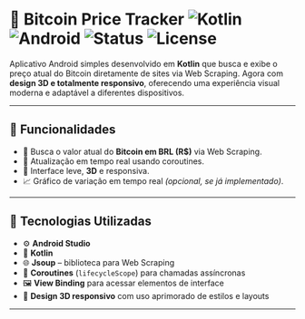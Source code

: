 # 📱 Bitcoin Price Tracker ![Kotlin](https://img.shields.io/badge/Kotlin-1.9-blue?logo=kotlin) ![Android](https://img.shields.io/badge/Android-12-brightgreen?logo=android) ![Status](https://img.shields.io/badge/status-em%20desenvolvimento-yellow) ![License](https://img.shields.io/badge/license-MIT-lightgrey)

Aplicativo Android simples desenvolvido em **Kotlin** que busca e exibe o preço atual do Bitcoin diretamente de sites  via Web Scraping. Agora com **design 3D e totalmente responsivo**, oferecendo uma experiência visual moderna e adaptável a diferentes dispositivos.

---

## 📌 Funcionalidades

- 🔎 Busca o valor atual do **Bitcoin em BRL (R$)** via Web Scraping.
- 🔄 Atualização em tempo real usando coroutines.
- 📱 Interface leve, **3D** e responsiva.
- 📈 Gráfico de variação em tempo real *(opcional, se já implementado)*.

---

## 🧰 Tecnologias Utilizadas

- ⚙️ **Android Studio**
- 🧠 **Kotlin**
- 🌐 **Jsoup** – biblioteca para Web Scraping
- 🔁 **Coroutines** (`lifecycleScope`) para chamadas assíncronas
- 🖼️ **View Binding** para acessar elementos de interface
- 🎨 **Design 3D responsivo** com uso aprimorado de estilos e layouts

---
